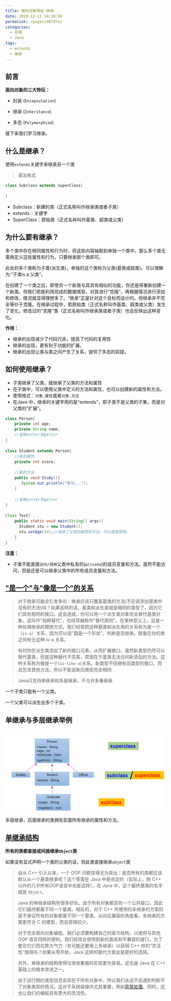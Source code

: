 ```yaml
---
title: 面向对象特征-继承
date: 2020-12-11 14:20:56
permalink: /pages/d07d7e/
categories:
  - 后端
  - Java
tags:
  - extends
  - 继承
---
```


## 前言

**面向对象的三大特征：**

- 封装 (`Encapsulation`)

- 继承 (`Inheritance`)

- 多态 (`Polymorphism`)

接下来我们学习继承。



## 什么是继承？

使用`extends`关键字来继承另一个类

> 语法格式

```java
class Subclass extends SuperClass{

}
```

- Subclass：新建的类（正式名称叫作继承类或者子类）
- extends：关键字
- SuperClass：原始类（正式名称叫作基类、超类或父类）



## 为什么要有继承？

多个类中存在相同属性和行为时，将这些内容抽取到单独一个类中，那么多个类无需再定义这些属性和行为，只要继承那个类即可。

此处的多个类称为子类(派生类)，单独的这个类称为父类(基类或超类)。可以理解为:“子类is a 父类”。

在创建了一个类之后，即使另一个新类与其具有相似的功能，你还是得重新创建一个新类。但我们若能利用现成的数据类型，对其进行“克隆”，再根据情况进行添加和修改，情况就显得理想多了。“继承”正是针对这个目标而设计的。但继承并不完全等价于克隆。在继承过程中，若原始类（正式名称叫作基类、超类或父类）发生了变化，修改过的“克隆”类（正式名称叫作继承类或者子类）也会反映出这种变化。

**作用：**

- 继承的出现减少了代码冗余，提高了代码的复用性
- 继承的出现，更有利于功能的扩展。
- 继承的出现让类与类之间产生了关系，提供了多态的前提。



## 如何使用继承？

- 子类继承了父类，就继承了父类的方法和属性
- 在子类中，可以使用父类中定义的方法和属性，也可以创建新的属性和方法。
- 使用格式：`对象.属性`或者`对象.方法`
- 在Java 中，继承的关键字用的是“extends”，即子类不是父类的子集，而是对父类的“扩展”。

~~~java
class Person{
    private int age;
    private String name;
    //省略setter和getter
}

class Student extends Person{
    //新的属性
    private int score;
    
    //新的方法
    public void Study(){
       System.out.println("学习...");
    }
    
    //省略setter和getter
}

Class Test{
    public static void main(String[] args){
      Student stu = new Student();
      stu.setAge(14);//继承了父类的属性和方法，可以直接使用。
    }
}
~~~

**注意：**

- 子类不能直接`访问/调用`父类中私有的(`private`)的成员变量和方法。虽然不能访问，但是还是可以继承父类中的所有成员变量和方法。





## ["是一个"与"像是一个"的关系](https://lingcoder.github.io/OnJava8/#/book/01-What-is-an-Object?id=quot是一个quot与quot像是一个quot的关系)

> 对于继承可能会引发争论：继承应该只覆盖基类的方法(不应该添加基类中没有的方法)吗？如果这样的话，基类和派生类就是相同的类型了，因为它们具有相同的接口。这会造成，你可以用一个派生类对象完全替代基类对象，这叫作"纯粹替代"，也经常被称作"替代原则"。在某种意义上，这是一种处理继承的理想方式。我们经常把这种基类和派生类的关系称为是一个（`is-a`）关系，因为可以说"圆是一个形状"。判断是否继承，就看在你的类之间有无这种 is-a 关系。
>
> 有时你在派生类添加了新的接口元素，从而扩展接口。虽然新类型仍然可以替代基类，但是这种替代不完美，原因在于基类无法访问新添加的方法。这种关系称为像是一个(`is-like-a`)关系。新类型不但拥有旧类型的接口，而且包含其他方法，所以不能说新旧类型完全相同



> Java只支持单继承和多层继承，不允许多重继承

一个子类只能有一个父类。

一个父类可以派生出多个子类。



## 单继承与多层继承举例

![image-20201211143536292](https://raw.githubusercontent.com/SaulJWu/images/main/20201211143536.png)

多层继承，后面继承的类拥有前面所有继承的属性和方法。



## [单继承结构](https://lingcoder.github.io/OnJava8/#/book/01-What-is-an-Object?id=单继承结构)

**所有的类都直接或间接继承`Object`类**

如果没有显式声明一个类的父类的话，则此类直接继承`object`类

> 自从 C++ 引入以来，一个 OOP 问题变得尤为突出：是否所有的类都应该默认从一个基类继承呢？这个答案在 Java 中是肯定的（实际上，除 C++ 以外的几乎所有OOP语言中也是这样）。在 Java 中，这个最终基类的名字就是 `Object`。
>
> Java 的单继承结构有很多好处。由于所有对象都具有一个公共接口，因此它们最终都属于同一个基类。相反的，对于 C++ 所使用的多继承的方案则是不保证所有的对象都属于同一个基类。从向后兼容的角度看，多继承的方案更符合 C 的模型，而且受限较少。
>
> 对于完全面向对象编程，我们必须要构建自己的层次结构，以提供与其他 OOP 语言同样的便利。我们经常会使用到新的类库和不兼容的接口。为了整合它们而花费大气力（有可能还要用上多继承）以获得 C++ 样的“灵活性”值得吗？如果从零开始，Java 这样的替代方案会是更好的选择。
>
> 另外，单继承的结构使得垃圾收集器的实现更为容易。这也是 Java 在 C++ 基础上的根本改进之一。
>
> 由于运行期的类型信息会存在于所有对象中，所以我们永远不会遇到判断不了对象类型的情况。这对于系统级操作尤其重要，例如[异常处理](https://lingcoder.github.io/OnJava8/#/book/01-What-is-an-Object?id=异常处理)。同时，这也让我们的编程具有更大的灵活性。